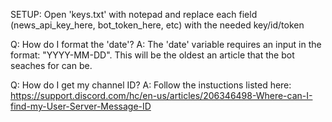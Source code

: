 SETUP: Open 'keys.txt' with notepad and replace each field (news_api_key_here, bot_token_here, etc) with the needed key/id/token

Q: How do I format the 'date'?
A: The 'date' variable requires an input in the format: "YYYY-MM-DD". This will be the oldest an article that the bot seaches for can be.

Q: How do I get my channel ID?
A: Follow the instuctions listed here: https://support.discord.com/hc/en-us/articles/206346498-Where-can-I-find-my-User-Server-Message-ID

